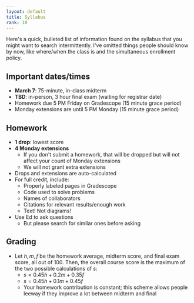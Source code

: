 ```yaml
---
layout: default
title: Syllabus
rank: 10
---
```


Here's a quick, bulleted list of information found on the syllabus that you might want to search intermittently. I've omitted things people should know by now, like where/when the class is and the simultaneous enrollment policy.

## Important dates/times
- **March 7**: 75-minute, in-class midterm
- **TBD**: in-person, 3 hour final exam (waiting for registrar date)
- Homework due 5 PM Friday on Gradescope (15 minute grace period)
- Monday extensions are until 5 PM Monday (15 minute grace period)

## Homework
- **1 drop**: lowest score
- **4 Monday extensions**
	- If you don't submit a homework, that will be dropped but will not affect your count of Monday extensions 
	- We will not grant extra extensions
- Drops and extensions are auto-calculated
- For full credit, include:
	- Properly labeled pages in Gradescope
	- Code used to solve problems
	- Names of collaborators
	- Citations for relevant results/enough work
	- Text! Not diagrams!
- Use Ed to ask questions
	- But please search for similar ones before asking

## Grading
- Let $h, m, f$ be the homework average, midterm score, and final exam score, all out of 100. Then, the overall course score is the maximum of the two possible calculations of $s$:
	- $s = 0.45 h + 0.2 m + 0.35f$
	- $s = 0.45h + 0.1m + 0.45f$
	- Your homework contribution is constant; this scheme allows people leeway if they improve a lot between midterm and final
